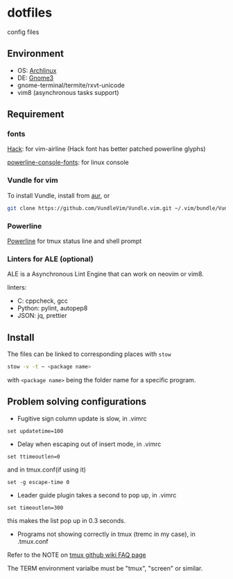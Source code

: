 # dotfiles
config files

## Environment

- OS: [Archlinux](https://github.com/powerline/powerline)
- DE: [Gnome3](https://github.com/powerline/powerline)
- gnome-terminal/termite/rxvt-unicode
- vim8 (asynchronous tasks support)

## Requirement

### fonts

[Hack](https://github.com/powerline/powerline):
for vim-airline (Hack font has better patched powerline glyphs)

[powerline-console-fonts](https://github.com/powerline/powerline):
for linux console

### Vundle for vim

To install Vundle, install from
[aur](https://aur.archlinux.org/packages/vundle-git/), or

```sh
git clone https://github.com/VundleVim/Vundle.vim.git ~/.vim/bundle/Vundle.vim
```

### Powerline

[Powerline](https://github.com/powerline/powerline)
for tmux status line and shell prompt

### Linters for ALE (optional)

ALE is a Asynchronous Lint Engine that can work on neovim or vim8.

linters:

- C: cppcheck, gcc
- Python: pylint, autopep8
- JSON: jq, prettier

## Install

The files can be linked to corresponding places with `stow`

```sh
stow -v -t ~ <package name>
```

with `<package name>` being the folder name for a specific program.

## Problem solving configurations

- Fugitive sign column update is slow, in .vimrc

```vim
set updatetime=100
```

- Delay when escaping out of insert mode, in .vimrc

```vim
set ttimeoutlen=0
```

and in tmux.conf(if using it)

```tmux
set -g escape-time 0
```
- Leader guide plugin takes a second to pop up, in .vimrc

```vim
set timeoutlen=300
```

this makes the list pop up in 0.3 seconds.

- Programs not showing correctly in tmux (tremc in my case), in .tmux.conf

Refer to the NOTE on [tmux github wiki FAQ page](https://github.com/tmux/tmux/wiki/FAQ)

The TERM environment varialbe must be "tmux", "screen" or similar.
